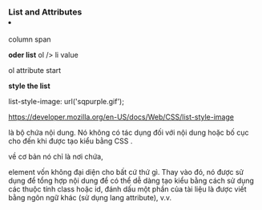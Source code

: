 ### List and Attributes  <li>

column span



**oder list**
ol /> li value

ol attribute start


**style the list**

list-style-image: url('sqpurple.gif');


https://developer.mozilla.org/en-US/docs/Web/CSS/list-style-image

là bộ chứa nội dung. Nó không có tác dụng đối với nội dung hoặc bố cục cho đến khi được tạo kiểu bằng CSS .

về cơ bản nó chỉ là nơi chứa, <div>element vốn không đại diện cho bất cứ thứ gì. Thay vào đó, nó được sử dụng để tổng hợp nội dung để có thể dễ dàng tạo kiểu bằng cách sử dụng các thuộc tính class hoặc id, đánh dấu một phần của tài liệu là được viết bằng ngôn ngữ khác (sử dụng lang attribute), v.v.